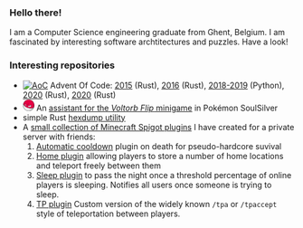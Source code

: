 ### Hello there!

I am a Computer Science engineering graduate from Ghent, Belgium. I am fascinated by interesting software archtitectures and puzzles. Have a look!

### Interesting repositories

- [<img src="https://adventofcode.com/favicon.png" height="20em" width="20em" alt="AoC" title="AoC"/>](https://adventofcode.com/) Advent Of Code: [2015](https://github.com/jonasvandervennet/advent-of-code-2015) (Rust), [2016](https://github.com/jonasvandervennet/advent-of-code-2016) (Rust), [2018-2019](https://github.com/jonasvandervennet/adventofcode) (Python), [2020](https://github.com/jonasvandervennet/advent-of-code-2020) (Rust), [2020](https://github.com/jonasvandervennet/advent-of-code-2021) (Rust)
- [<img src="https://raw.githubusercontent.com/jonasvandervennet/voltorb-flip/master/Resources/voltorb.png" height="20em" width="20em" alt="Voltorb icon" title="Voltorb Flip"/>](https://github.com/jonasvandervennet/voltorb-flip) An [assistant for the *Voltorb Flip* minigame](https://github.com/jonasvandervennet/voltorb-flip) in Pokémon SoulSilver 
- simple Rust [hexdump utility](https://github.com/jonasvandervennet/hexdump-rs)
- A [small collection of Minecraft Spigot plugins](https://github.com/jonasvandervennet/MCpluginsuite) I have created for a private server with friends:
  1. [Automatic cooldown](https://github.com/jonasvandervennet/MCpluginsuite/tree/main/hc_cooldown) plugin on death for pseudo-hardcore suvival
  2. [Home plugin](https://github.com/jonasvandervennet/MCpluginsuite/tree/main/homeplugin) allowing players to store a number of home locations and teleport freely between them
  3. [Sleep plugin](https://github.com/jonasvandervennet/MCpluginsuite/tree/main/sleepPlugin) to pass the night once a threshold percentage of online players is sleeping. Notifies all users once someone is trying to sleep.
  4. [TP plugin](https://github.com/jonasvandervennet/MCpluginsuite/tree/main/tpplugin) Custom version of the widely known `/tpa` or `/tpaccept` style of teleportation between players.

<!--
**jonasvandervennet/jonasvandervennet** is a ✨ _special_ ✨ repository because its `README.md` (this file) appears on your GitHub profile.

Here are some ideas to get you started:

- 🔭 I’m currently working on ...
- 🌱 I’m currently learning ...
- 👯 I’m looking to collaborate on ...
- 🤔 I’m looking for help with ...
- 💬 Ask me about ...
- 📫 How to reach me: ...
- 😄 Pronouns: ...
- ⚡ Fun fact: ...
-->
